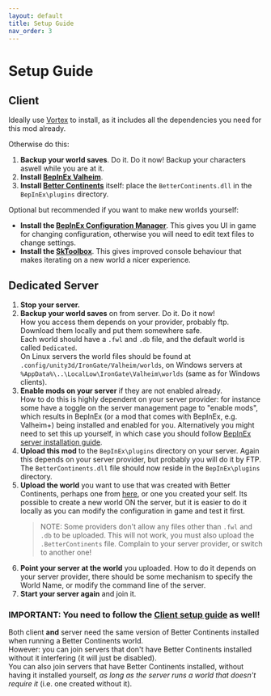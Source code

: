 ```yaml
---
layout: default
title: Setup Guide
nav_order: 3
---
```


# Setup Guide

## Client
Ideally use [Vortex](https://www.nexusmods.com/about/vortex/) to install, as it includes all the dependencies you need for this mod already.

Otherwise do this:
1. **Backup your world saves**. Do it. Do it now! Backup your characters aswell while you are at it.
1. **Install [BepInEx Valheim](https://valheim.thunderstore.io/package/denikson/BepInExPack_Valheim/)**.
1. **Install [Better Continents](https://www.nexusmods.com/valheim/mods/446?tab=files)** itself: place the `BetterContinents.dll` in the `BepInEx\plugins` directory.

Optional but recommended if you want to make new worlds yourself:
* **Install the [BepInEx Configuration Manager](https://github.com/BepInEx/BepInEx.ConfigurationManager/releases)**. This gives you UI in game for changing configuration, otherwise you will need to edit text files to change settings.
* **Install the [SkToolbox](https://www.nexusmods.com/valheim/mods/8)**. This gives improved console behaviour that makes iterating on a new world a nicer experience.

## Dedicated Server
1. **Stop your server.**
1. **Backup your world saves** on from server. Do it. Do it now!<br>How you access them depends on your provider, probably ftp. Download them locally and put them somewhere safe.<br>Each world should have a `.fwl` and `.db` file, and the default world is called `Dedicated`.<br>On Linux servers the world files should be found at `.config/unity3d/IronGate/Valheim/worlds`, on Windows servers at `%AppData%\..\LocalLow\IronGate\Valheim\worlds` (same as for Windows clients).
1. **Enable mods on your server** if they are not enabled already.<br>How to do this is highly dependent on your server provider: for instance some have a toggle on the server management page to "enable mods", which results in BepInEx (or a mod that comes with BepInEx, e.g. Valheim+) being installed and enabled for you. Alternatively you might need to set this up yourself, in which case you should follow [BepInEx server installation guide](https://valheim.thunderstore.io/package/denikson/BepInExPack_Valheim/).
1. **Upload this mod** to the `BepInEx\plugins` directory on your server. Again this depends on your server provider, but probably you will do it by FTP. The `BetterContinents.dll` file should now reside in the `BepInEx\plugins` directory.
1. **Upload the world** you want to use that was created with Better Continents, perhaps one from [here](https://www.nexusmods.com/valheim/mods/categories/13/), or one you created your self. Its possible to create a new world ON the server, but it is easier to do it locally as you can modify the configuration in game and test it first.
    > NOTE: Some providers don't allow any files other than `.fwl` and `.db` to be uploaded. This will not work, you must also upload the `.BetterContinents` file. Complain to your server provider, or switch to another one!
1. **Point your server at the world** you uploaded. How to do it depends on your server provider, there should be some mechanism to specify the World Name, or modify the command line of the server.
1. **Start your server again** and join it.

### **IMPORTANT**: You need to follow the [Client setup guide](setup.html) as well!
Both client **and** server need the same version of Better Continents installed when running a Better Continents world.  
However: you can join servers that don't have Better Continents installed without it interfering (it will just be disabled).  
You can also join servers that have Better Continents installed, without having it installed yourself, *as long as the server runs a world that doesn't require it* (i.e. one created without it).

